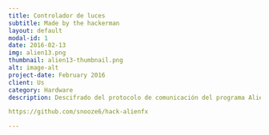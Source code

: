 ```yaml
---
title: Controlador de luces
subtitle: Made by the hackerman
layout: default
modal-id: 1
date: 2016-02-13
img: alien13.png
thumbnail: alien13-thumbnail.png
alt: image-alt
project-date: February 2016
client: Us
category: Hardware
description: Descifrado del protocolo de comunicación del programa Alienware Command Center y reimplementación del mismo para sistemas UNIX

https://github.com/snooze6/hack-alienfx

---
```

